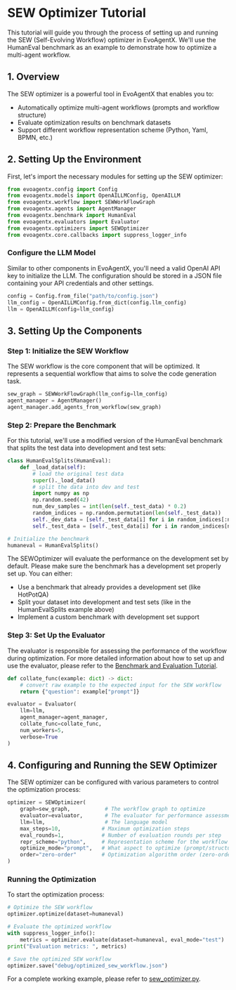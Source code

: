 # SEW Optimizer Tutorial

This tutorial will guide you through the process of setting up and running the SEW (Self-Evolving Workflow) optimizer in EvoAgentX. We'll use the HumanEval benchmark as an example to demonstrate how to optimize a multi-agent workflow.

## 1. Overview

The SEW optimizer is a powerful tool in EvoAgentX that enables you to:

- Automatically optimize multi-agent workflows (prompts and workflow structure)
- Evaluate optimization results on benchmark datasets
- Support different workflow representation scheme (Python, Yaml, BPMN, etc.)

## 2. Setting Up the Environment

First, let's import the necessary modules for setting up the SEW optimizer:

```python
from evoagentx.config import Config
from evoagentx.models import OpenAILLMConfig, OpenAILLM
from evoagentx.workflow import SEWWorkFlowGraph 
from evoagentx.agents import AgentManager
from evoagentx.benchmark import HumanEval 
from evoagentx.evaluators import Evaluator 
from evoagentx.optimizers import SEWOptimizer 
from evoagentx.core.callbacks import suppress_logger_info
```

### Configure the LLM Model

Similar to other components in EvoAgentX, you'll need a valid OpenAI API key to initialize the LLM. The configuration should be stored in a JSON file containing your API credentials and other settings.

```python
config = Config.from_file("path/to/config.json")
llm_config = OpenAILLMConfig.from_dict(config.llm_config)
llm = OpenAILLM(config=llm_config)
```

## 3. Setting Up the Components

### Step 1: Initialize the SEW Workflow

The SEW workflow is the core component that will be optimized. It represents a sequential workflow that aims to solve the code generation task. 

```python
sew_graph = SEWWorkFlowGraph(llm_config=llm_config)
agent_manager = AgentManager()
agent_manager.add_agents_from_workflow(sew_graph)
```

### Step 2: Prepare the Benchmark

For this tutorial, we'll use a modified version of the HumanEval benchmark that splits the test data into development and test sets:

```python
class HumanEvalSplits(HumanEval):
    def _load_data(self):
        # load the original test data 
        super()._load_data()
        # split the data into dev and test
        import numpy as np 
        np.random.seed(42)
        num_dev_samples = int(len(self._test_data) * 0.2)
        random_indices = np.random.permutation(len(self._test_data))
        self._dev_data = [self._test_data[i] for i in random_indices[:num_dev_samples]]
        self._test_data = [self._test_data[i] for i in random_indices[num_dev_samples:]]

# Initialize the benchmark
humaneval = HumanEvalSplits()
```

The SEWOptimizer will evaluate the performance on the development set by default. Please make sure the benchmark has a development set properly set up. You can either:
   - Use a benchmark that already provides a development set (like HotPotQA)
   - Split your dataset into development and test sets (like in the HumanEvalSplits example above)
   - Implement a custom benchmark with development set support

### Step 3: Set Up the Evaluator

The evaluator is responsible for assessing the performance of the workflow during optimization. For more detailed information about how to set up and use the evaluator, please refer to the [Benchmark and Evaluation Tutorial](./benchmark_and_evaluation.md).

```python
def collate_func(example: dict) -> dict:
    # convert raw example to the expected input for the SEW workflow
    return {"question": example["prompt"]}

evaluator = Evaluator(
    llm=llm, 
    agent_manager=agent_manager, 
    collate_func=collate_func, 
    num_workers=5, 
    verbose=True
)
```

## 4. Configuring and Running the SEW Optimizer

The SEW optimizer can be configured with various parameters to control the optimization process:

```python
optimizer = SEWOptimizer(
    graph=sew_graph,           # The workflow graph to optimize
    evaluator=evaluator,       # The evaluator for performance assessment
    llm=llm,                   # The language model
    max_steps=10,             # Maximum optimization steps
    eval_rounds=1,            # Number of evaluation rounds per step
    repr_scheme="python",     # Representation scheme for the workflow
    optimize_mode="prompt",   # What aspect to optimize (prompt/structure/all)
    order="zero-order"        # Optimization algorithm order (zero-order/first-order)
)
```

### Running the Optimization

To start the optimization process:

```python
# Optimize the SEW workflow
optimizer.optimize(dataset=humaneval)

# Evaluate the optimized workflow
with suppress_logger_info():
    metrics = optimizer.evaluate(dataset=humaneval, eval_mode="test")
print("Evaluation metrics: ", metrics)

# Save the optimized SEW workflow
optimizer.save("debug/optimized_sew_workflow.json")
```

For a complete working example, please refer to [sew_optimizer.py](../../examples/sew_optimizer.py).

